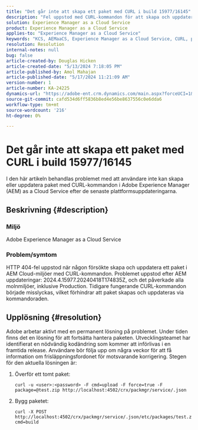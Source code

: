 ```yaml
---
title: "Det går inte att skapa ett paket med CURL i build 15977/16145"
description: "Fel uppstod med CURL-kommandon för att skapa och uppdatera paket i AEM Cloud-miljöer efter uppdateringar."
solution: Experience Manager as a Cloud Service
product: Experience Manager as a Cloud Service
applies-to: "Experience Manager as a Cloud Service"
keywords: "KCS, AEMaaCS, Experience Manager as a Cloud Service, CURL, package, error"
resolution: Resolution
internal-notes: null
bug: false
article-created-by: Douglas Hicken
article-created-date: "5/13/2024 7:18:05 PM"
article-published-by: Amol Mahajan
article-published-date: "5/17/2024 11:21:09 AM"
version-number: 1
article-number: KA-24225
dynamics-url: "https://adobe-ent.crm.dynamics.com/main.aspx?forceUCI=1&pagetype=entityrecord&etn=knowledgearticle&id=3d5e3c7f-5d11-ef11-9f89-000d3a345e57"
source-git-commit: cafd534d6ff5836b8ed4e56be8637556c0e6dda6
workflow-type: tm+mt
source-wordcount: '216'
ht-degree: 0%

---
```


# Det går inte att skapa ett paket med CURL i build 15977/16145


I den här artikeln behandlas problemet med att användare inte kan skapa eller uppdatera paket med CURL-kommandon i Adobe Experience Manager (AEM) as a Cloud Service efter de senaste plattformsuppdateringarna.

## Beskrivning {#description}


### <b>Miljö</b>

Adobe Experience Manager as a Cloud Service



### <b>Problem/symtom</b>

HTTP 404-fel uppstod när någon försökte skapa och uppdatera ett paket i AEM Cloud-miljöer med CURL-kommandon. Problemet uppstod efter AEM uppdateringar: 2024.4.15977.20240418T174835Z, och det påverkade alla molnmiljöer, inklusive Production. Tidigare fungerande CURL-kommandon började misslyckas, vilket förhindrar att paket skapas och uppdateras via kommandoraden.


## Upplösning {#resolution}


Adobe arbetar aktivt med en permanent lösning på problemet. Under tiden finns det en lösning för att fortsätta hantera paketen. Utvecklingsteamet har identifierat en nödvändig kodändring som kommer att införlivas i en framtida release. Användare bör följa upp om några veckor för att få information om frisläppningsfordonet för motsvarande korrigering. Stegen för den aktuella lösningen är:

1. Överför ett tomt paket:




   ```
   curl -u <user>:<password> -F cmd=upload -F force=true -F package=@test.zip http://localhost:4502/crx/packmgr/service/.json
   ```


2. Bygg paketet:




   ```
   curl -X POST http://localhost:4502/crx/packmgr/service/.json/etc/packages/test.zip?cmd=build    
   ```

